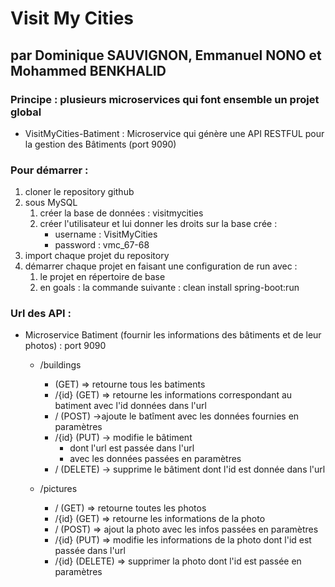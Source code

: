 # Visit My Cities

## par Dominique SAUVIGNON, Emmanuel NONO et Mohammed BENKHALID

### Principe : plusieurs microservices qui font ensemble un projet global

- VisitMyCities-Batiment : Microservice qui génère une API RESTFUL pour la gestion des Bâtiments (port 9090)



### Pour démarrer :

1. cloner le repository github
2. sous MySQL
   1. créer la base de données : visitmycities
   2. créer l'utilisateur et lui donner les droits sur la base crée : 
      - username : VisitMyCities
      - password : vmc_67-68
3. import chaque projet du repository
4. démarrer chaque projet en faisant une configuration de run avec :
   1. le projet en répertoire de base
   2. en goals : la commande suivante : clean install spring-boot:run


### Url des API :

- Microservice Batiment (fournir les informations des bâtiments et de leur photos) : port 9090
	- /buildings
		- (GET)	=> retourne tous les batiments
		- /{id} (GET) => retourne les informations correspondant au batiment avec l'id données dans l'url
		- / (POST) ->ajoute le batîment avec les données fournies en paramètres
		- /{id} (PUT) -> modifie le bâtiment
		  - dont l'url est passée dans l'url
		  - avec les données passées en paramètres
		- / (DELETE) -> supprime le bâtiment dont l'id est donnée dans l'url

	- /pictures

	  - / (GET) => retourne toutes les photos
	  - /{id} (GET) => retourne les informations de la photo
	  - / (POST) => ajout la photo avec les infos passées en paramètres
	  - /{id}  (PUT) => modifie les informations de la photo dont l'id est passée dans l'url
	  - /{id} (DELETE) => supprimer la photo dont l'id est passée en paramètres

